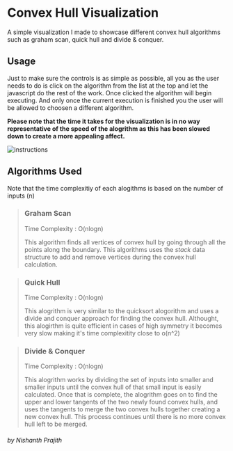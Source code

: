 # Convex Hull Visualization
A simple visualization I made to showcase different convex hull algorithms such as graham scan, quick hull and divide & conquer.


## Usage
Just to make sure the controls is as simple as possible, all you as the user needs to do is click on the algorithm from the list at the top and let the javascript do the rest of the work. Once clicked the algorithm will begin executing. And only once the current execution is finished you the user will be allowed to choosen a different algorithm.   

**Please note that the time it takes for the visualization is in no way representative of the speed of the alogrithm as this has been slowed down to create a more appealing affect.**  

![instructions](https://user-images.githubusercontent.com/44118659/86421008-58e1af80-bca6-11ea-9d33-28f831034b05.gif)  



## Algorithms Used
Note that the time complexitiy of each alogithms is based on the number of inputs (n)

> ### Graham Scan  
> Time Complexity : O(nlogn)  
>  
> This algorithm finds all vertices of convex hull by going through all the points along the boundary. This algorithms uses the *stack* data structure to add and remove vertices during the convex hull calculation.

> ### Quick Hull  
> Time Complexity : O(nlogn)  
>  
> This alogrithm is very similar to the quicksort alogorithm and uses a divide and conquer approach for finding the convex hull. Althought, this alogirthm is quite efficient in cases of high symmetry it becomes very slow making it's time complexitity close to o(n^2)

> ### Divide & Conquer  
> Time Complexity : O(nlogn)  
>  
> This alogrithm works by dividing the set of inputs into smaller and smaller inputs until the convex hull of that small input is easily calculated. Once that is complete, the alogrithm goes on to find the upper and lower tangents of the two newly found convex hulls, and uses the tangents to merge the two convex hulls together creating a new convex hull. This process continues until there is no more convex hull left to be merged.

###### *by Nishanth Prajith*
